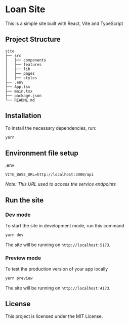 # Loan Site

This is a simple site built with React, Vite and TypeScript

## Project Structure

```
site
├── src
│   ├── components
│   ├── features
│   ├── lib
│   ├── pages
│   ├── styles
├── .env
├── App.tsx
├── main.tsx
├── package.json
└── README.md
```

## Installation

To install the necessary dependencies, run:

```bash
yarn
```

## Environment file setup

.env

```
VITE_BASE_URL=http://localhost:3000/api
```

_Note: This URL used to access the service endpoints_

## Run the site

### Dev mode

To start the site in development mode, run this command

```bash
yarn dev
```

The site will be running on `http://localhost:5173`.

### Preview mode

To test the production version of your app locally

```bash
yarn preview
```

The site will be running on `http://localhost:4173`.

## License

This project is licensed under the MIT License.
